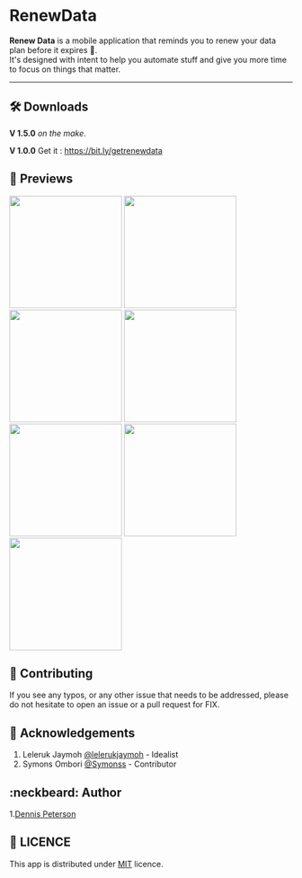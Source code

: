 # RenewData

**Renew Data** is a mobile application that reminds you to renew your data plan before it expires :green_heart:.<br>
It's designed with intent to help you automate stuff and give you more time to focus on things that matter.

<hr>

## :hammer_and_wrench: Downloads
**V 1.5.0** _on the make_.

**V 1.0.0** Get it : https://bit.ly/getrenewdata
## :rocket: Previews
<div>    
<img src="https://user-images.githubusercontent.com/29105876/80045107-292c6380-850f-11ea-8846-bc93fa6174d4.jpeg"  width="200">
<img src="https://user-images.githubusercontent.com/29105876/80045102-2893cd00-850f-11ea-8289-b8e551c093c8.jpeg"  width="200">
<img src="https://user-images.githubusercontent.com/29105876/80045096-2598dc80-850f-11ea-9da1-4f567db83322.jpeg" width="200">
<img src="https://user-images.githubusercontent.com/29105876/80045098-27fb3680-850f-11ea-8fbb-1a82c9b508e3.jpeg"  width="200">
<img src="https://user-images.githubusercontent.com/29105876/80045108-29c4fa00-850f-11ea-831f-5f59cc8d3cf5.jpeg"  width="200">
<img src="https://user-images.githubusercontent.com/29105876/80045111-2a5d9080-850f-11ea-9e24-1a49d85e2eb1.jpeg"  width="200">
<img src="https://user-images.githubusercontent.com/29105876/80045114-2b8ebd80-850f-11ea-8209-f15f7c574f28.jpeg"  width="200">
</div>

## :electric_plug: Contributing

If you see any typos, or any other issue that needs to be addressed, please do not hesitate to open an issue or a pull request for FIX.

## :page_with_curl: Acknowledgements

1. Leleruk Jaymoh [@lelerukjaymoh](https://github.com/lelerukjaymoh) - Idealist
2. Symons Ombori [@Symonss](https://github.com/Symonss) - Contributor

## :neckbeard: Author

1.[Dennis Peterson](https://dennohpeter.com)

## :rotating_light: LICENCE
This app is distributed under [MIT](https://dennohpeter.mit-license.org) licence.
